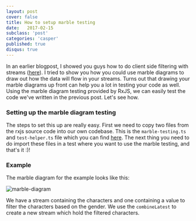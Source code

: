 ```yaml
---
layout: post
cover: false
title: How to setup marble testing
date:   2017-02-15
subclass: 'post'
categories: 'casper'
published: true
disqus: true
---
```


In an earlier blogpost, I showed you guys how to do client side filtering with streams (<a href="http://blog.kwintenp.com/client-side-filtering-with-streams/" target="_blank">here</a>). I tried to show you how you could use marble diagrams to draw out how the data will flow in your streams. Turns out that drawing your marble diagrams up front can help you a lot in testing your code as well. Using the marble diagram testing provided by RxJS, we can easily test the code we've written in the previous post. Let's see how.

### Setting up the marble diagram testing

The steps to set this up are really easy. First we need to copy two files from the rxjs source code into our own codebase. This is the `marble-testing.ts` and `test-helper.ts` file which you can find <a href="https://github.com/ReactiveX/rxjs/tree/master/spec/helpers" target="_blank">here</a>.
The next thing you need to do import these files in a test where you want to use the marble testing, and that's it :)!

### Example

The marble diagram for the example looks like this:

![marble-diagram](https://www.dropbox.com/s/zhj0xvz6d5e84m4/Screenshot%202017-03-04%2016.12.24.png?raw=1)

We have a stream containing the characters and one containing a value to filter the characters based on the gender. We use the `combineLatest` to create a new stream which hold the filtered characters.